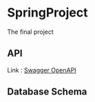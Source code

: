# SpringProject

The final project 

## API
Link :    [Swagger OpenAPI ](https://petstore.swagger.io/?url=https://raw.githubusercontent.com/Daris02/SpringProject/main/openAPI.yml#/)

## Database Schema

